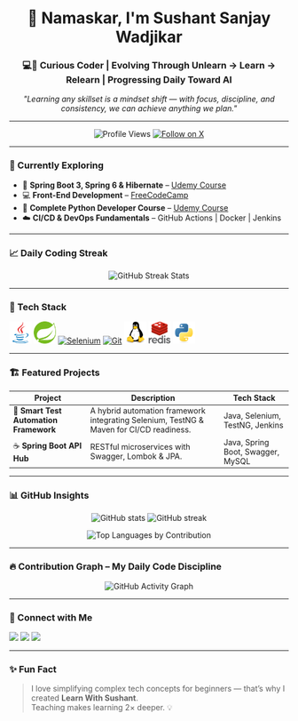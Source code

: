 <h1 align="center">🙏 Namaskar, I'm Sushant Sanjay Wadjikar</h1>
<h3 align="center">💻🚀 Curious Coder | Evolving Through Unlearn → Learn → Relearn | Progressing Daily Toward AI</h3>

<p align="center">
  <em>"Learning any skillset is a mindset shift — with focus, discipline, and consistency, we can achieve anything we plan."</em>
</p>

---

<p align="center">
  <img src="https://komarev.com/ghpvc/?username=learnwithsushant&label=Profile%20Views&color=brightgreen&style=for-the-badge" alt="Profile Views"/>
  <a href="https://x.com/plussushant" target="_blank">
    <img src="https://img.shields.io/badge/Follow%20on%20X-000000?style=for-the-badge&logo=x&logoColor=white" alt="Follow on X"/>
  </a>
</p>

---

### 🌱 Currently Exploring
- 🚀 **Spring Boot 3, Spring 6 & Hibernate** – [Udemy Course](https://www.udemy.com/course/spring-hibernate-tutorial/?couponCode=ST21MT30625G1)
- 💻 **Front-End Development** – [FreeCodeCamp](https://www.freecodecamp.org)
- 🐍 **Complete Python Developer Course** – [Udemy Course](https://www.udemy.com/share/101W8Q3@kAAbWCFDSRe8fupGMK91zpCGxNgkmg8phuuOguwmYNaPP6S7crk9WThTA_1xO4M=/)
- ☁️ **CI/CD & DevOps Fundamentals** – GitHub Actions | Docker | Jenkins

---

### 📈 Daily Coding Streak
<p align="center">
  <img src="https://github-readme-streak-stats.herokuapp.com?user=learnwithsushant&theme=tokyonight&hide_border=true" alt="GitHub Streak Stats" />
</p>

---

### 🧩 Tech Stack
<p align="left">
  <a href="https://www.java.com" target="_blank"><img src="https://raw.githubusercontent.com/devicons/devicon/master/icons/java/java-original.svg" width="40" height="40" alt="Java"/></a>
  <a href="https://spring.io/projects/spring-boot" target="_blank"><img src="https://raw.githubusercontent.com/devicons/devicon/master/icons/spring/spring-original.svg" width="40" height="40" alt="Spring Boot"/></a>
  <a href="https://www.selenium.dev" target="_blank"><img src="https://raw.githubusercontent.com/detain/svg-logos/master/svg/selenium-logo.svg" width="40" height="40" alt="Selenium"/></a>
  <a href="https://git-scm.com/" target="_blank"><img src="https://www.vectorlogo.zone/logos/git-scm/git-scm-icon.svg" width="40" height="40" alt="Git"/></a>
  <a href="https://www.linux.org/" target="_blank"><img src="https://raw.githubusercontent.com/devicons/devicon/master/icons/linux/linux-original.svg" width="40" height="40" alt="Linux"/></a>
  <a href="https://redis.io" target="_blank"><img src="https://raw.githubusercontent.com/devicons/devicon/master/icons/redis/redis-original-wordmark.svg" width="40" height="40" alt="Redis"/></a>
  <a href="https://www.python.org" target="_blank"><img src="https://raw.githubusercontent.com/devicons/devicon/master/icons/python/python-original.svg" width="40" height="40" alt="Python"/></a>
</p>

---

### 🏗️ Featured Projects
| Project | Description | Tech Stack |
|----------|--------------|-------------|
| 🧠 **Smart Test Automation Framework** | A hybrid automation framework integrating Selenium, TestNG & Maven for CI/CD readiness. | Java, Selenium, TestNG, Jenkins |
| ☕ **Spring Boot API Hub** | RESTful microservices with Swagger, Lombok & JPA. | Java, Spring Boot, Swagger, MySQL |

---

### 📊 GitHub Insights
<p align="center">
  <img src="https://github-readme-stats.vercel.app/api?username=learnwithsushant&show_icons=true&theme=tokyonight" alt="GitHub stats" height="150"/>
  <img src="https://github-readme-streak-stats.herokuapp.com/?user=learnwithsushant&theme=tokyonight" alt="GitHub streak" height="150"/>
</p>

<p align="center">
  <img src="https://github-readme-stats.vercel.app/api/top-langs/?username=learnwithsushant&layout=compact&theme=tokyonight" alt="Top Languages by Contribution" height="150"/>
</p>

---

### 🔥 Contribution Graph – My Daily Code Discipline
<p align="center">
  <img src="https://github-readme-activity-graph.vercel.app/graph?username=learnwithsushant&theme=tokyo-night&hide_border=true" alt="GitHub Activity Graph"/>
</p>

---

### 🤝 Connect with Me
<p align="left">
  <a href="https://x.com/plussushant" target="_blank"><img src="https://img.shields.io/badge/X%20(Formerly%20Twitter)-000000?style=for-the-badge&logo=x&logoColor=white"/></a>
  <a href="https://linkedin.com/in/sushant-wadjikar" target="_blank"><img src="https://img.shields.io/badge/LinkedIn-%230A66C2.svg?style=for-the-badge&logo=linkedin&logoColor=white"/></a>
  <a href="mailto:plussushant@gmail.com"><img src="https://img.shields.io/badge/Gmail-D14836.svg?style=for-the-badge&logo=gmail&logoColor=white"/></a>
</p>

---

### ✨ Fun Fact
> I love simplifying complex tech concepts for beginners — that’s why I created **Learn With Sushant**.  
> Teaching makes learning 2× deeper. 💡
